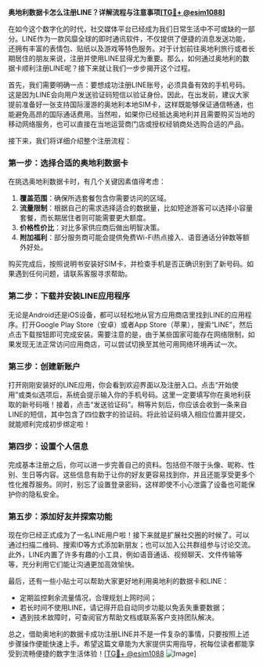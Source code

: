 **奥地利数据卡怎么注册LINE？详解流程与注意事项[[TG💪+ @esim1088](https://t.me/s/esim1088)]**

在如今这个数字化的时代，社交媒体平台已经成为我们日常生活中不可或缺的一部分。LINE作为一款风靡全球的即时通讯软件，不仅提供了便捷的消息发送功能，还拥有丰富的表情包、贴纸以及游戏等特色服务。对于计划前往奥地利旅行或者长期居住的朋友来说，注册并使用LINE显得尤为重要。那么，如何通过奥地利的数据卡顺利注册LINE呢？接下来就让我们一步步揭开这个过程。

首先，我们需要明确一点：要想成功注册LINE账号，必须具备有效的手机号码。这是因为LINE会向用户发送验证码短信以验证身份。因此，在出发前，建议大家提前准备好一张支持国际漫游的奥地利本地SIM卡，这样既能够保证通信畅通，也能避免高昂的国际通话费用。当然啦，如果你已经抵达奥地利并且需要购买当地的移动网络服务，也可以直接在当地运营商门店或授权经销商处选购合适的产品。

接下来，我们将详细介绍整个注册流程：

### 第一步：选择合适的奥地利数据卡

在挑选奥地利数据卡时，有几个关键因素值得考虑：
1. **覆盖范围**：确保所选套餐包含你需要访问的区域。
2. **流量限制**：根据自己的需求选择适合的数据量，比如短途游客可以选择小容量套餐，而长期居住者则可能需要更大额度。
3. **价格性价比**：对比多家供应商后做出明智决策。
4. **附加福利**：部分服务商可能会提供免费Wi-Fi热点接入、语音通话分钟数等额外好处。

购买完成后，按照说明书安装好SIM卡，并检查手机是否正确识别到了新号码。如果遇到任何问题，请联系客服寻求帮助。

### 第二步：下载并安装LINE应用程序

无论是Android还是iOS设备，都可以轻松地从官方应用商店里找到LINE的应用程序。打开Google Play Store（安卓）或者App Store（苹果），搜索“LINE”，然后点击下载按钮即可完成安装。需要注意的是，由于某些国家可能存在网络限制，如果发现无法正常访问应用商店，可以尝试切换至其他可用网络环境再试一次。

### 第三步：创建新账户

打开刚刚安装好的LINE应用，你会看到欢迎界面以及注册入口。点击“开始使用”或类似选项后，系统会提示输入你的手机号码。这里一定要填写你在奥地利获取的新号码哦！接着，点击“发送验证码”。稍等片刻后，你应该会收到一条来自LINE的短信，其中包含了四位数字的验证码。将此验证码填入相应位置并提交，就能顺利完成初步绑定啦！

### 第四步：设置个人信息

完成基本注册之后，你可以进一步完善自己的资料。包括但不限于头像、昵称、性别、生日等内容。这些信息有助于让你的好友更容易找到你，并且还能享受更多个性化推荐服务。同时，别忘了设置登录密码，这样即使不小心泄露了设备也可能保护你的隐私安全。

### 第五步：添加好友并探索功能

现在你已经正式成为了一名LINE用户啦！接下来就是扩展社交圈的时候了。可以通过扫描二维码、搜索ID等方式添加新朋友；也可以加入公共群组参与讨论交流。此外，LINE内置了许多有趣的小工具，例如语音通话、视频聊天、文件传输等等，充分利用它们能让沟通更加高效愉快。

最后，还有一些小贴士可以帮助大家更好地利用奥地利的数据卡和LINE：
- 定期监控剩余流量情况，合理规划上网时间；
- 若长时间不使用LINE，请记得开启自动同步功能以免丢失重要数据；
- 遇到技术故障时，可查阅官方帮助文档或联系客户支持团队解决。

总之，借助奥地利的数据卡成功注册LINE并不是一件复杂的事情，只要按照上述步骤操作便能快速上手。希望这篇文章能为大家提供实用指导，祝每位读者都能享受到流畅便捷的数字生活体验！[[TG💪+ @esim1088](https://t.me/s/esim1088) ![Image](https://i.postimg.cc/4NQfJmqS/Snipaste-2025-05-13-00-14-12.png)]